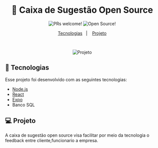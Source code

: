<h1 align="center">
  📖 Caixa de Sugestão Open Source
</h1>

<p align="center">
 <img src="https://img.shields.io/badge/PRs-welcome-red" alt="PRs welcome!" />
 
 <img src="https://img.shields.io/badge/Open-source-red" alt="Open Source!" />
</p>

<p align="center">
  <a href="#rocket-tecnologias">Tecnologias</a>&nbsp;&nbsp;&nbsp;|&nbsp;&nbsp;&nbsp;
  <a href="#-projeto">Projeto</a>
</p>

<br>

<p align="center">
  <img alt="Projeto" src="https://uploaddeimagens.com.br/images/002/635/491/original/gif.gif?1588810342">
</p>

## :rocket: Tecnologias
Esse projeto foi desenvolvido com as seguintes tecnologias:

- [Node.js](https://nodejs.org/en/)
- [React](https://reactjs.org)
- [Expo](https://expo.io/)
- Banco SQL

## 💻 Projeto

A caixa de sugestão open source visa facilitar por meio da tecnologia o feedback entre cliente,funcionario a empresa.

